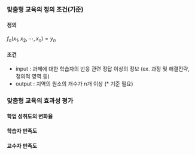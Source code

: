 ### 맞춤형 교육의 정의 조건(기준)
#### 정의
$f_n(x_1, x_2, \cdots, x_n) = y_n$
#### 조건
* input : 과제에 대한 학습자의 반응 관련 정답 이상의 정보 (ex. 과정 및 해결전략, 정의적 영역 등)
* output :  치역의 원소의 개수가 n개 이상 (* 기준 필요)
### 맞춤형 교육의 효과성 평가
#### 학업 성취도의 변화율
####  학습자 만족도
#### 교수자 만족도

